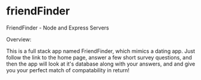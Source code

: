 # friendFinder


FriendFinder - Node and Express Servers


Overview:

This is a full stack app named FriendFinder, which mimics a dating app. Just follow the link to the home page, answer a few short survey questions, and then the app will look at it's database along with your answers, and and give you your perfect match of compatability in return!